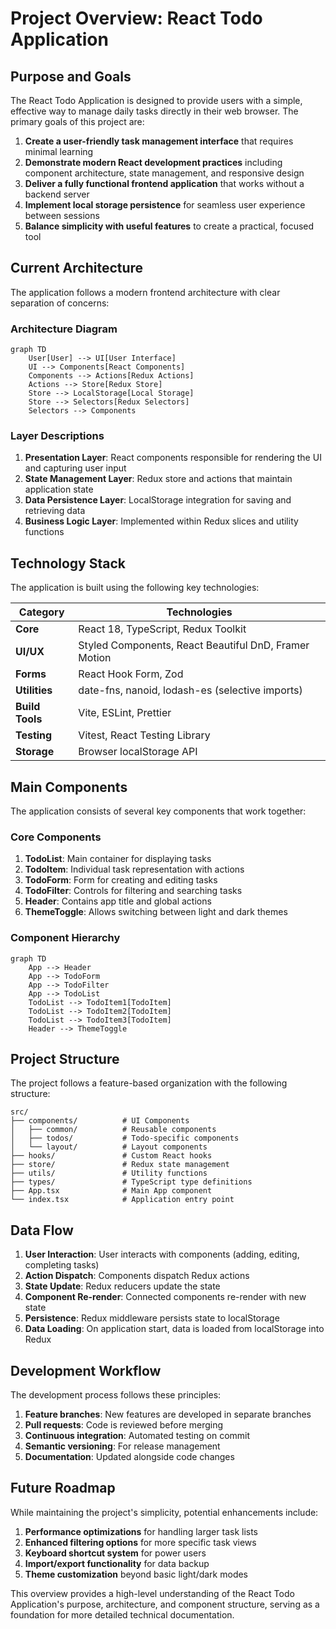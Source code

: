 # Project Overview: React Todo Application

## Purpose and Goals

The React Todo Application is designed to provide users with a simple, effective way to manage daily tasks directly in their web browser. The primary goals of this project are:

1. **Create a user-friendly task management interface** that requires minimal learning
2. **Demonstrate modern React development practices** including component architecture, state management, and responsive design
3. **Deliver a fully functional frontend application** that works without a backend server
4. **Implement local storage persistence** for seamless user experience between sessions
5. **Balance simplicity with useful features** to create a practical, focused tool

## Current Architecture

The application follows a modern frontend architecture with clear separation of concerns:

### Architecture Diagram

```mermaid
graph TD
    User[User] --> UI[User Interface]
    UI --> Components[React Components]
    Components --> Actions[Redux Actions]
    Actions --> Store[Redux Store]
    Store --> LocalStorage[Local Storage]
    Store --> Selectors[Redux Selectors]
    Selectors --> Components
```

### Layer Descriptions

1. **Presentation Layer**: React components responsible for rendering the UI and capturing user input
2. **State Management Layer**: Redux store and actions that maintain application state
3. **Data Persistence Layer**: LocalStorage integration for saving and retrieving data
4. **Business Logic Layer**: Implemented within Redux slices and utility functions

## Technology Stack

The application is built using the following key technologies:

| Category | Technologies |
|----------|--------------|
| **Core** | React 18, TypeScript, Redux Toolkit |
| **UI/UX** | Styled Components, React Beautiful DnD, Framer Motion |
| **Forms** | React Hook Form, Zod |
| **Utilities** | date-fns, nanoid, lodash-es (selective imports) |
| **Build Tools** | Vite, ESLint, Prettier |
| **Testing** | Vitest, React Testing Library |
| **Storage** | Browser localStorage API |

## Main Components

The application consists of several key components that work together:

### Core Components

1. **TodoList**: Main container for displaying tasks
2. **TodoItem**: Individual task representation with actions
3. **TodoForm**: Form for creating and editing tasks
4. **TodoFilter**: Controls for filtering and searching tasks
5. **Header**: Contains app title and global actions
6. **ThemeToggle**: Allows switching between light and dark themes

### Component Hierarchy

```mermaid
graph TD
    App --> Header
    App --> TodoForm
    App --> TodoFilter
    App --> TodoList
    TodoList --> TodoItem1[TodoItem]
    TodoList --> TodoItem2[TodoItem]
    TodoList --> TodoItem3[TodoItem]
    Header --> ThemeToggle
```

## Project Structure

The project follows a feature-based organization with the following structure:

```
src/
├── components/          # UI Components
│   ├── common/          # Reusable components
│   ├── todos/           # Todo-specific components
│   └── layout/          # Layout components
├── hooks/               # Custom React hooks
├── store/               # Redux state management
├── utils/               # Utility functions
├── types/               # TypeScript type definitions
├── App.tsx              # Main App component
└── index.tsx            # Application entry point
```

## Data Flow

1. **User Interaction**: User interacts with components (adding, editing, completing tasks)
2. **Action Dispatch**: Components dispatch Redux actions
3. **State Update**: Redux reducers update the state
4. **Component Re-render**: Connected components re-render with new state
5. **Persistence**: Redux middleware persists state to localStorage
6. **Data Loading**: On application start, data is loaded from localStorage into Redux

## Development Workflow

The development process follows these principles:

1. **Feature branches**: New features are developed in separate branches
2. **Pull requests**: Code is reviewed before merging
3. **Continuous integration**: Automated testing on commit
4. **Semantic versioning**: For release management
5. **Documentation**: Updated alongside code changes

## Future Roadmap

While maintaining the project's simplicity, potential enhancements include:

1. **Performance optimizations** for handling larger task lists
2. **Enhanced filtering options** for more specific task views
3. **Keyboard shortcut system** for power users
4. **Import/export functionality** for data backup
5. **Theme customization** beyond basic light/dark modes

This overview provides a high-level understanding of the React Todo Application's purpose, architecture, and component structure, serving as a foundation for more detailed technical documentation.